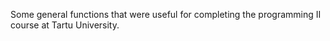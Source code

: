 Some general functions that were useful for completing the programming II course at Tartu University.